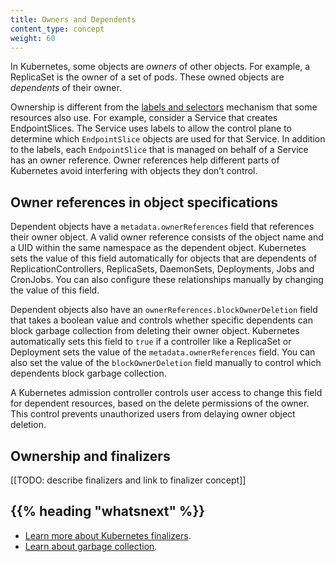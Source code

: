 ```yaml
---
title: Owners and Dependents
content_type: concept
weight: 60
---
```


<!-- overview -->

In Kubernetes, some objects are *owners* of other objects. For example, a
ReplicaSet is the owner of a set of pods. These owned objects are *dependents*
of their owner. 

Ownership is different from the [labels and selectors](/docs/concepts/overview/working-with-objects/labels/)
mechanism that some resources also use. For example, consider a Service that 
creates EndpointSlices. The Service uses labels to allow the control plane to
determine which `EndpointSlice` objects are used for that Service. In addition
to the labels, each `EndpointSlice` that is managed on behalf of a Service has
an owner reference. Owner references help different parts of Kubernetes avoid
interfering with objects they don’t control. 

## Owner references in object specifications

Dependent objects have a `metadata.ownerReferences` field that references their
owner object. A valid owner reference consists of the object name and a UID
within the same namespace as the dependent object. Kubernetes sets the value of
this field automatically for objects that are dependents of
ReplicationControllers, ReplicaSets, DaemonSets, Deployments, Jobs and CronJobs.
You can also configure these relationships manually by changing the value of
this field.

Dependent objects also have an `ownerReferences.blockOwnerDeletion` field that takes
a boolean value and controls whether specific dependents can block garbage
collection from deleting their owner object. Kubernetes automatically sets this
field to `true` if a controller like a ReplicaSet or Deployment sets the value
of the `metadata.ownerReferences` field. You can also set the value of the
`blockOwnerDeletion` field manually to control which dependents block garbage
collection.

A Kubernetes admission controller controls user access to change this field for
dependent resources, based on the delete permissions of the owner. This control
prevents unauthorized users from delaying owner object deletion.

## Ownership and finalizers

[[TODO: describe finalizers and link to finalizer concept]]

## {{% heading "whatsnext" %}}

* [Learn more about Kubernetes finalizers](/docs/concepts/overview/working-with-objects/finalizers/).
* [Learn about garbage collection](/docs/concepts/workloads/controllers/garbage-collection).